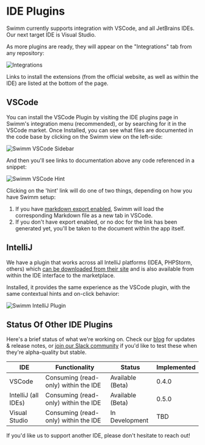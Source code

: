 # IDE Plugins

Swimm currently supports integration with VSCode, and all JetBrains IDEs. Our next target IDE is Visual Studio.

As more plugins are ready, they will appear on the "Integrations" tab from any repository:

![Integrations](/img/desktop/integrations.png "Integrations Menu")

Links to install the extensions (from the official website, as well as within the IDE) are listed at the bottom of the page.

## VSCode

You can install the VSCode Plugin by visiting the IDE plugins page in Swimm's integration menu (recommended), or by searching for it in the VSCode market. Once Installed, you can see what files are documented in the code base by clicking on the Swimm view on the left-side:

![Swimm VSCode Sidebar](/img/desktop/swimm-vscode-sidebar.png "Swimm in the VSCode Sidebar")

And then you'll see links to documentation above any code referenced in a snippet:

![Swimm VSCode Hint](/img/desktop/swimm-vscode-hint.png "Hint for Swimm Docs covering code below it")

Clicking on the 'hint' link will do one of two things, depending on how you have Swimm setup:

 1. If you have [markdown export enabled](../Getting%20Help/How%20Do%20I#how-do-i-enable-markdown-exporting), Swimm will load the corresponding Markdown file as a new tab in VSCode. 
 2. If you don't have export enabled, or no doc for the link has been generated yet, you'll be taken to the document within the app itself. 

## IntelliJ

We have a plugin that works across all IntelliJ platforms (IDEA, PHPStorm, others) which [can be downloaded from their site](https://plugins.jetbrains.com/plugin/17201-swimm) and is also available from within the IDE interface to the marketplace. 

Installed, it provides the same experience as the VSCode plugin, with the same contextual hints and on-click behavior:

![Swimm IntelliJ Plugin](/img/desktop/intellij_plugin.gif "Swimm's IntelliJ Plugin")


## Status Of Other IDE Plugins

Here's a brief status of what we're working on. Check our [blog](https://swimm.io/blog) for updates & release notes, or [join our Slack community](https://swimm.io/slack) if you'd like to test these when they're alpha-quality but stable.

| IDE | Functionality | Status | Implemented |
| --- | --- | --- | --- |
| VSCode | Consuming (read-only) within the IDE | Available (Beta) | 0.4.0 |
| IntelliJ (all IDEs) | Consuming (read-only) within the IDE | Available (Beta) | 0.5.0 |
| Visual Studio | Consuming (read-only) within the IDE | In Development | TBD |

If you'd like us to support another IDE, please don't hesitate to reach out!
